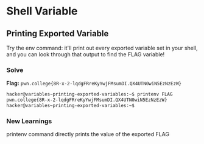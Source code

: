 # Shell Variable

## Printing Exported Variable
Try the env command: it'll print out every exported variable set in your shell, and you can look through that output to find the FLAG variable!

### Solve
**Flag:** `pwn.college{8R-x-2-lqdgFRreKyYwjFMsumDI.QX4UTN0wiN5EzNzEzW}`


```bash
hacker@variables~printing-exported-variables:~$ printenv FLAG
pwn.college{8R-x-2-lqdgFRreKyYwjFMsumDI.QX4UTN0wiN5EzNzEzW}
hacker@variables~printing-exported-variables:~$ 
```

### New Learnings
printenv command directly prints the value of the exported FLAG
